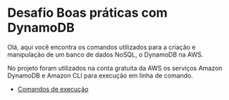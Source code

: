 # Desafio Boas práticas com DynamoDB

Olá, aqui você encontra os comandos utilizados para a criação e manipulação de um banco de dados NoSQL, o DynamoDB na AWS.

No projeto foram utilizados na conta gratuita da AWS os serviços Amazon DynamoDB e Amazon CLI para execução em linha de comando.


- [Comandos de execução](/desafios/Boas_Praticas_DynamoDB/dynamoDB_comandos/comandos_execucao.md)
